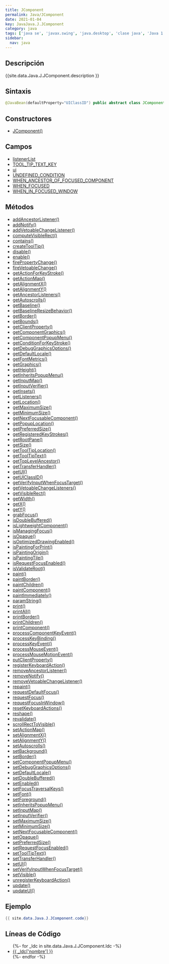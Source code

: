 ```yaml
---
title: JComponent
permalink: Java/JComponent
date: 2021-01-04
key: JavaJava.J.JComponent
category: java
tags: ['java se', 'javax.swing', 'java.desktop', 'clase java', 'Java 1.2']
sidebar: 
  nav: java
---
```


## Descripción
{{site.data.Java.J.JComponent.description }}

## Sintaxis
~~~java
@JavaBean(defaultProperty="UIClassID") public abstract class JComponent extends Container implements Serializable
~~~

## Constructores
* [JComponent()](/Java/JComponent/JComponent/)

## Campos
* [listenerList](/Java/JComponent/listenerList)
* [TOOL_TIP_TEXT_KEY](/Java/JComponent/TOOL_TIP_TEXT_KEY)
* [ui](/Java/JComponent/ui)
* [UNDEFINED_CONDITION](/Java/JComponent/UNDEFINED_CONDITION)
* [WHEN_ANCESTOR_OF_FOCUSED_COMPONENT](/Java/JComponent/WHEN_ANCESTOR_OF_FOCUSED_COMPONENT)
* [WHEN_FOCUSED](/Java/JComponent/WHEN_FOCUSED)
* [WHEN_IN_FOCUSED_WINDOW](/Java/JComponent/WHEN_IN_FOCUSED_WINDOW)

## Métodos
* [addAncestorListener()](/Java/JComponent/addAncestorListener)
* [addNotify()](/Java/JComponent/addNotify)
* [addVetoableChangeListener()](/Java/JComponent/addVetoableChangeListener)
* [computeVisibleRect()](/Java/JComponent/computeVisibleRect)
* [contains()](/Java/JComponent/contains)
* [createToolTip()](/Java/JComponent/createToolTip)
* [disable()](/Java/JComponent/disable)
* [enable()](/Java/JComponent/enable)
* [firePropertyChange()](/Java/JComponent/firePropertyChange)
* [fireVetoableChange()](/Java/JComponent/fireVetoableChange)
* [getActionForKeyStroke()](/Java/JComponent/getActionForKeyStroke)
* [getActionMap()](/Java/JComponent/getActionMap)
* [getAlignmentX()](/Java/JComponent/getAlignmentX)
* [getAlignmentY()](/Java/JComponent/getAlignmentY)
* [getAncestorListeners()](/Java/JComponent/getAncestorListeners)
* [getAutoscrolls()](/Java/JComponent/getAutoscrolls)
* [getBaseline()](/Java/JComponent/getBaseline)
* [getBaselineResizeBehavior()](/Java/JComponent/getBaselineResizeBehavior)
* [getBorder()](/Java/JComponent/getBorder)
* [getBounds()](/Java/JComponent/getBounds)
* [getClientProperty()](/Java/JComponent/getClientProperty)
* [getComponentGraphics()](/Java/JComponent/getComponentGraphics)
* [getComponentPopupMenu()](/Java/JComponent/getComponentPopupMenu)
* [getConditionForKeyStroke()](/Java/JComponent/getConditionForKeyStroke)
* [getDebugGraphicsOptions()](/Java/JComponent/getDebugGraphicsOptions)
* [getDefaultLocale()](/Java/JComponent/getDefaultLocale)
* [getFontMetrics()](/Java/JComponent/getFontMetrics)
* [getGraphics()](/Java/JComponent/getGraphics)
* [getHeight()](/Java/JComponent/getHeight)
* [getInheritsPopupMenu()](/Java/JComponent/getInheritsPopupMenu)
* [getInputMap()](/Java/JComponent/getInputMap)
* [getInputVerifier()](/Java/JComponent/getInputVerifier)
* [getInsets()](/Java/JComponent/getInsets)
* [getListeners()](/Java/JComponent/getListeners)
* [getLocation()](/Java/JComponent/getLocation)
* [getMaximumSize()](/Java/JComponent/getMaximumSize)
* [getMinimumSize()](/Java/JComponent/getMinimumSize)
* [getNextFocusableComponent()](/Java/JComponent/getNextFocusableComponent)
* [getPopupLocation()](/Java/JComponent/getPopupLocation)
* [getPreferredSize()](/Java/JComponent/getPreferredSize)
* [getRegisteredKeyStrokes()](/Java/JComponent/getRegisteredKeyStrokes)
* [getRootPane()](/Java/JComponent/getRootPane)
* [getSize()](/Java/JComponent/getSize)
* [getToolTipLocation()](/Java/JComponent/getToolTipLocation)
* [getToolTipText()](/Java/JComponent/getToolTipText)
* [getTopLevelAncestor()](/Java/JComponent/getTopLevelAncestor)
* [getTransferHandler()](/Java/JComponent/getTransferHandler)
* [getUI()](/Java/JComponent/getUI)
* [getUIClassID()](/Java/JComponent/getUIClassID)
* [getVerifyInputWhenFocusTarget()](/Java/JComponent/getVerifyInputWhenFocusTarget)
* [getVetoableChangeListeners()](/Java/JComponent/getVetoableChangeListeners)
* [getVisibleRect()](/Java/JComponent/getVisibleRect)
* [getWidth()](/Java/JComponent/getWidth)
* [getX()](/Java/JComponent/getX)
* [getY()](/Java/JComponent/getY)
* [grabFocus()](/Java/JComponent/grabFocus)
* [isDoubleBuffered()](/Java/JComponent/isDoubleBuffered)
* [isLightweightComponent()](/Java/JComponent/isLightweightComponent)
* [isManagingFocus()](/Java/JComponent/isManagingFocus)
* [isOpaque()](/Java/JComponent/isOpaque)
* [isOptimizedDrawingEnabled()](/Java/JComponent/isOptimizedDrawingEnabled)
* [isPaintingForPrint()](/Java/JComponent/isPaintingForPrint)
* [isPaintingOrigin()](/Java/JComponent/isPaintingOrigin)
* [isPaintingTile()](/Java/JComponent/isPaintingTile)
* [isRequestFocusEnabled()](/Java/JComponent/isRequestFocusEnabled)
* [isValidateRoot()](/Java/JComponent/isValidateRoot)
* [paint()](/Java/JComponent/paint)
* [paintBorder()](/Java/JComponent/paintBorder)
* [paintChildren()](/Java/JComponent/paintChildren)
* [paintComponent()](/Java/JComponent/paintComponent)
* [paintImmediately()](/Java/JComponent/paintImmediately)
* [paramString()](/Java/JComponent/paramString)
* [print()](/Java/JComponent/print)
* [printAll()](/Java/JComponent/printAll)
* [printBorder()](/Java/JComponent/printBorder)
* [printChildren()](/Java/JComponent/printChildren)
* [printComponent()](/Java/JComponent/printComponent)
* [processComponentKeyEvent()](/Java/JComponent/processComponentKeyEvent)
* [processKeyBinding()](/Java/JComponent/processKeyBinding)
* [processKeyEvent()](/Java/JComponent/processKeyEvent)
* [processMouseEvent()](/Java/JComponent/processMouseEvent)
* [processMouseMotionEvent()](/Java/JComponent/processMouseMotionEvent)
* [putClientProperty()](/Java/JComponent/putClientProperty)
* [registerKeyboardAction()](/Java/JComponent/registerKeyboardAction)
* [removeAncestorListener()](/Java/JComponent/removeAncestorListener)
* [removeNotify()](/Java/JComponent/removeNotify)
* [removeVetoableChangeListener()](/Java/JComponent/removeVetoableChangeListener)
* [repaint()](/Java/JComponent/repaint)
* [requestDefaultFocus()](/Java/JComponent/requestDefaultFocus)
* [requestFocus()](/Java/JComponent/requestFocus)
* [requestFocusInWindow()](/Java/JComponent/requestFocusInWindow)
* [resetKeyboardActions()](/Java/JComponent/resetKeyboardActions)
* [reshape()](/Java/JComponent/reshape)
* [revalidate()](/Java/JComponent/revalidate)
* [scrollRectToVisible()](/Java/JComponent/scrollRectToVisible)
* [setActionMap()](/Java/JComponent/setActionMap)
* [setAlignmentX()](/Java/JComponent/setAlignmentX)
* [setAlignmentY()](/Java/JComponent/setAlignmentY)
* [setAutoscrolls()](/Java/JComponent/setAutoscrolls)
* [setBackground()](/Java/JComponent/setBackground)
* [setBorder()](/Java/JComponent/setBorder)
* [setComponentPopupMenu()](/Java/JComponent/setComponentPopupMenu)
* [setDebugGraphicsOptions()](/Java/JComponent/setDebugGraphicsOptions)
* [setDefaultLocale()](/Java/JComponent/setDefaultLocale)
* [setDoubleBuffered()](/Java/JComponent/setDoubleBuffered)
* [setEnabled()](/Java/JComponent/setEnabled)
* [setFocusTraversalKeys()](/Java/JComponent/setFocusTraversalKeys)
* [setFont()](/Java/JComponent/setFont)
* [setForeground()](/Java/JComponent/setForeground)
* [setInheritsPopupMenu()](/Java/JComponent/setInheritsPopupMenu)
* [setInputMap()](/Java/JComponent/setInputMap)
* [setInputVerifier()](/Java/JComponent/setInputVerifier)
* [setMaximumSize()](/Java/JComponent/setMaximumSize)
* [setMinimumSize()](/Java/JComponent/setMinimumSize)
* [setNextFocusableComponent()](/Java/JComponent/setNextFocusableComponent)
* [setOpaque()](/Java/JComponent/setOpaque)
* [setPreferredSize()](/Java/JComponent/setPreferredSize)
* [setRequestFocusEnabled()](/Java/JComponent/setRequestFocusEnabled)
* [setToolTipText()](/Java/JComponent/setToolTipText)
* [setTransferHandler()](/Java/JComponent/setTransferHandler)
* [setUI()](/Java/JComponent/setUI)
* [setVerifyInputWhenFocusTarget()](/Java/JComponent/setVerifyInputWhenFocusTarget)
* [setVisible()](/Java/JComponent/setVisible)
* [unregisterKeyboardAction()](/Java/JComponent/unregisterKeyboardAction)
* [update()](/Java/JComponent/update)
* [updateUI()](/Java/JComponent/updateUI)

## Ejemplo
~~~java
{{ site.data.Java.J.JComponent.code}}
~~~

## Líneas de Código
<ul>
{%- for _ldc in site.data.Java.J.JComponent.ldc -%}
   <li>
       <a href="{{_ldc['url'] }}">{{ _ldc['nombre'] }}</a>
   </li>
{%- endfor -%}
</ul>
